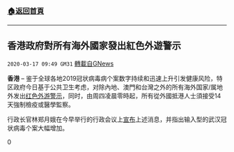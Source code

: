 ###  [:house:返回首頁](https://github.com/ourhimalayas/txt)
---

## 香港政府對所有海外國家發出紅色外遊警示
`2020-03-17 09:49 GM31` [轉載自GNews](https://gnews.org/zh-hant/143314/)

**香港** – 鉴于全球各地2019冠状病毒病个案数字持续和迅速上升引发健康风险，特区政府今日基于公共卫生考虑，对除內地、澳門和台灣之外的所有海外国家/属地外发出[红色外游警示](https://sc.news.gov.hk/TuniS/www.news.gov.hk/chi/2020/03/20200317/20200317_190357_394.html?type=ticker)，同时，由周四凌晨零時起，所有從外國抵港人士須接受14天強制檢疫或醫學監察。

行政长官林郑月娥在今早举行的行政会议上[宣布](https://www.news.gov.hk/chi/2020/03/20200317/20200317_110525_721.html?type=ticker)上述消息，并指出输入型的武汉冠状病毒个案大幅增加。



0
